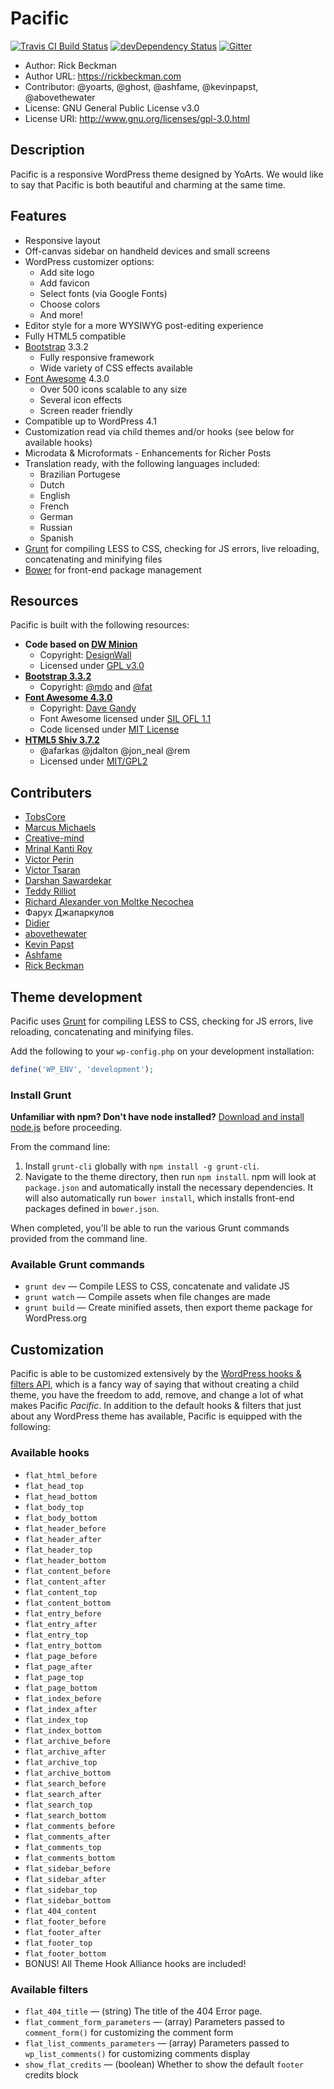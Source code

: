 # Pacific

[![Travis CI Build Status](https://travis-ci.org/BrazenlyGeek/Pacific.svg?branch=master)](https://travis-ci.org/BrazenlyGeek/Pacific) [![devDependency Status](https://david-dm.org/BrazenlyGeek/Pacific/dev-status.svg)](https://david-dm.org/BrazenlyGeek/Pacific#info=devDependencies) [![Gitter](https://badges.gitter.im/Join%20Chat.svg)](https://gitter.im/BrazenlyGeek/Pacific)
* Author: Rick Beckman
* Author URL: https://rickbeckman.com
* Contributor: @yoarts, @ghost, @ashfame, @kevinpapst, @abovethewater
* License: GNU General Public License v3.0
* License URI: http://www.gnu.org/licenses/gpl-3.0.html

## Description

Pacific is a responsive WordPress theme designed by YoArts. We would like to say that Pacific is both beautiful and charming at the same time.

## Features

* Responsive layout
* Off-canvas sidebar on handheld devices and small screens
* WordPress customizer options:
  * Add site logo
  * Add favicon
  * Select fonts (via Google Fonts)
  * Choose colors
  * And more!
* Editor style for a more WYSIWYG post-editing experience
* Fully HTML5 compatible
* [Bootstrap](http://getbootstrap.com/) 3.3.2
  * Fully responsive framework
  * Wide variety of CSS effects available
* [Font Awesome](http://fontawesome.io/) 4.3.0
  * Over 500 icons scalable to any size
  * Several icon effects
  * Screen reader friendly
* Compatible up to WordPress 4.1
* Customization read via child themes and/or hooks (see below for available hooks)
* Microdata & Microformats - Enhancements for Richer Posts
* Translation ready, with the following languages included:
  * Brazilian Portugese
  * Dutch
  * English
  * French
  * German
  * Russian
  * Spanish
* [Grunt](http://gruntjs.com/) for compiling LESS to CSS, checking for JS errors, live reloading, concatenating and minifying files
* [Bower](http://bower.io/) for front-end package management

## Resources

Pacific is built with the following resources:

* **Code based on [DW Minion](http://www.designwall.com/wordpress/themes/dw-minion/)**
  * Copyright: [DesignWall](http://www.designwall.com/)
  * Licensed under [GPL v3.0](http://www.gnu.org/licenses/gpl-3.0.html)
* **[Bootstrap 3.3.2](http://getbootstrap.com/)**
  * Copyright: [@mdo](http://twitter.com/mdo) and [@fat](http://twitter.com/fat)
* **[Font Awesome 4.3.0](http://fontawesome.io/)**
  * Copyright: [Dave Gandy](http://twitter.com/davegandy)
  * Font Awesome licensed under [SIL OFL 1.1](http://scripts.sil.org/OFL)
  * Code licensed under [MIT License](http://opensource.org/licenses/mit-license.html)
* **[HTML5 Shiv 3.7.2](https://github.com/aFarkas/html5shiv)**
  * @afarkas @jdalton @jon_neal @rem
  * Licensed under [MIT/GPL2](https://github.com/aFarkas/html5shiv/blob/master/MIT%20and%20GPL2%20licenses.md)

## Contributers

* [TobsCore](https://github.com/TobsCore)
* [Marcus Michaels](https://github.com/marcusmichaels)
* [Creative-mind](https://github.com/creative-mind)
* [Mrinal Kanti Roy](https://github.com/mkrdip)
* [Victor Perin](https://github.com/victorperin)
* [Victor Tsaran](https://github.com/vick08)
* [Darshan Sawardekar](https://github.com/dsawardekar)
* [Teddy Rilliot](https://github.com/TeddyRilliot)
* [Richard Alexander von Moltke Necochea](http://twitter.com/ravmn)
* Фарух Джапаркулов
* [Didier](http://www.wptrads.com/theme/flat-2/)
* [abovethewater](https://github.com/abovethewater)
* [Kevin Papst](http://www.kevinpapst.de/wordpress-flat-theme/)
* [Ashfame](https://github.com/ashfame)
* [Rick Beckman](http://www.rickbeckman.com/)

## Theme development

Pacific uses [Grunt](http://gruntjs.com/) for compiling LESS to CSS, checking for JS errors, live reloading, concatenating and minifying files.

Add the following to your `wp-config.php` on your development installation:

```php
define('WP_ENV', 'development');
```

### Install Grunt

**Unfamiliar with npm? Don't have node installed?** [Download and install node.js](http://nodejs.org/download/) before proceeding.

From the command line:

1. Install `grunt-cli` globally with `npm install -g grunt-cli`.
2. Navigate to the theme directory, then run `npm install`. npm will look at `package.json` and automatically install the necessary dependencies. It will also automatically run `bower install`, which installs front-end packages defined in `bower.json`.

When completed, you'll be able to run the various Grunt commands provided from the command line.

### Available Grunt commands

* `grunt dev` — Compile LESS to CSS, concatenate and validate JS
* `grunt watch` — Compile assets when file changes are made
* `grunt build` — Create minified assets, then export theme package for WordPress.org

## Customization

Pacific is able to be customized extensively by the [WordPress hooks & filters API](http://codex.wordpress.org/Plugin_API), which is a fancy way of saying that without creating a child theme, you have the freedom to add, remove, and change a lot of what makes Pacific _Pacific_. In addition to the default hooks & filters that just about any WordPress theme has available, Pacific is equipped with the following:

### Available hooks

* `flat_html_before`
* `flat_head_top`
* `flat_head_bottom`
* `flat_body_top`
* `flat_body_bottom`
* `flat_header_before`
* `flat_header_after`
* `flat_header_top`
* `flat_header_bottom`
* `flat_content_before`
* `flat_content_after`
* `flat_content_top`
* `flat_content_bottom`
* `flat_entry_before`
* `flat_entry_after`
* `flat_entry_top`
* `flat_entry_bottom`
* `flat_page_before`
* `flat_page_after`
* `flat_page_top`
* `flat_page_bottom`
* `flat_index_before`
* `flat_index_after`
* `flat_index_top`
* `flat_index_bottom`
* `flat_archive_before`
* `flat_archive_after`
* `flat_archive_top`
* `flat_archive_bottom`
* `flat_search_before`
* `flat_search_after`
* `flat_search_top`
* `flat_search_bottom`
* `flat_comments_before`
* `flat_comments_after`
* `flat_comments_top`
* `flat_comments_bottom`
* `flat_sidebar_before`
* `flat_sidebar_after`
* `flat_sidebar_top`
* `flat_sidebar_bottom`
* `flat_404_content`
* `flat_footer_before`
* `flat_footer_after`
* `flat_footer_top`
* `flat_footer_bottom`
* BONUS! All Theme Hook Alliance hooks are included!

### Available filters

* `flat_404_title` — (string) The title of the 404 Error page.
* `flat_comment_form_parameters` — (array) Parameters passed to `comment_form()` for customizing the comment form
* `flat_list_comments_parameters` — (array) Parameters passed to `wp_list_comments()` for customizing comments display
* `show_flat_credits` — (boolean) Whether to show the default `footer` credits block